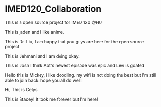 # IMED120_Collaboration
This is a open source project for IMED 120 @HU

This is jaden and I like anime.

This is Dr. Liu, I am happy that you guys are here for the open source project.

This is Jehmani and I am doing okay.

This is Josh I think Aot's newest episode was epic and Levi is goated

Hello this is Mickey, i like doodling. my wifi is not doing the best but I'm still able to join back. hope you all do well!

Hi, This is Celys

This is Stacey! It took me forever but I'm here!